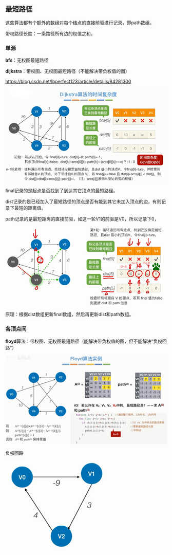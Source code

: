 ## **最短路径**
这些算法都有个额外的数组对每个结点的直接前驱进行记录，即path数组。

带权路径长度：一条路径所有边的权值之和。

### **单源**

**bfs**：无权图最短路径

**dijkstra**：带权图、无权图最短路径（不能解决带负权值的图）

https://blog.csdn.net/lbperfect123/article/details/84281300

![](media/1.png)

final记录的是起点是否找到了到达其它顶点的最短路径。

dist记录的是已经加入了最短路径的顶点是否有能到其它未加入顶点的边，有则记录下最短的距离值。

path记录的是最短距离的直接前驱，如这一轮V1的前驱是V0，所以记录下0，

![](media/2.png)

原理：根据dist数组更新final数组，然后再更新dist和path数组。

### **各顶点间**

**floyd**算法：带权图、无权图最短路径（能解决带负权值的图，但不能解决“负权回路”）

![](media/3.png)

负权回路

![](media/4.png)

